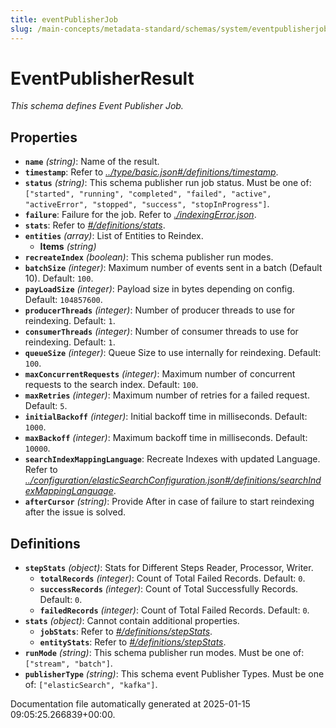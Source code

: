```yaml
---
title: eventPublisherJob
slug: /main-concepts/metadata-standard/schemas/system/eventpublisherjob
---
```


# EventPublisherResult

*This schema defines Event Publisher Job.*

## Properties

- **`name`** *(string)*: Name of the result.
- **`timestamp`**: Refer to *[../type/basic.json#/definitions/timestamp](#/type/basic.json#/definitions/timestamp)*.
- **`status`** *(string)*: This schema publisher run job status. Must be one of: `["started", "running", "completed", "failed", "active", "activeError", "stopped", "success", "stopInProgress"]`.
- **`failure`**: Failure for the job. Refer to *[./indexingError.json](#indexingError.json)*.
- **`stats`**: Refer to *[#/definitions/stats](#definitions/stats)*.
- **`entities`** *(array)*: List of Entities to Reindex.
  - **Items** *(string)*
- **`recreateIndex`** *(boolean)*: This schema publisher run modes.
- **`batchSize`** *(integer)*: Maximum number of events sent in a batch (Default 10). Default: `100`.
- **`payLoadSize`** *(integer)*: Payload size in bytes depending on config. Default: `104857600`.
- **`producerThreads`** *(integer)*: Number of producer threads to use for reindexing. Default: `1`.
- **`consumerThreads`** *(integer)*: Number of consumer threads to use for reindexing. Default: `1`.
- **`queueSize`** *(integer)*: Queue Size to use internally for reindexing. Default: `100`.
- **`maxConcurrentRequests`** *(integer)*: Maximum number of concurrent requests to the search index. Default: `100`.
- **`maxRetries`** *(integer)*: Maximum number of retries for a failed request. Default: `5`.
- **`initialBackoff`** *(integer)*: Initial backoff time in milliseconds. Default: `1000`.
- **`maxBackoff`** *(integer)*: Maximum backoff time in milliseconds. Default: `10000`.
- **`searchIndexMappingLanguage`**: Recreate Indexes with updated Language. Refer to *[../configuration/elasticSearchConfiguration.json#/definitions/searchIndexMappingLanguage](#/configuration/elasticSearchConfiguration.json#/definitions/searchIndexMappingLanguage)*.
- **`afterCursor`** *(string)*: Provide After in case of failure to start reindexing after the issue is solved.
## Definitions

- **`stepStats`** *(object)*: Stats for Different Steps Reader, Processor, Writer.
  - **`totalRecords`** *(integer)*: Count of Total Failed Records. Default: `0`.
  - **`successRecords`** *(integer)*: Count of Total Successfully Records. Default: `0`.
  - **`failedRecords`** *(integer)*: Count of Total Failed Records. Default: `0`.
- **`stats`** *(object)*: Cannot contain additional properties.
  - **`jobStats`**: Refer to *[#/definitions/stepStats](#definitions/stepStats)*.
  - **`entityStats`**: Refer to *[#/definitions/stepStats](#definitions/stepStats)*.
- **`runMode`** *(string)*: This schema publisher run modes. Must be one of: `["stream", "batch"]`.
- **`publisherType`** *(string)*: This schema event Publisher Types. Must be one of: `["elasticSearch", "kafka"]`.


Documentation file automatically generated at 2025-01-15 09:05:25.266839+00:00.
